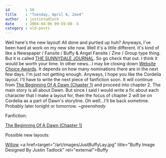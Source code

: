 ```yaml
---
id       : 56
title    : "Tuesday, April 6, 2oo4"
author   : justintadlock
date     : 2004-04-06 09:59:00 -5
category : old-posts
---
```


Well here's the new layout!  All done and purtied up huh?  Anyways, I've been hard at work on my new site now.  Well it's a little different.  It's kind of like a Newspaper / Fansite / Buffy & Angel Fansite / Zine / Group type thing.  But it is called <a href="/thesunnydalejournal" title="The Sunnydale Journal" rel="external"> THE SUNNYDALE JOURNAL</a>.  So go check that out.  I think it would be worth your time.  In other news...I may be closing down <a href="/websitechoiceawards" title="Website Choice Awards" rel="external"> Website Choice Awards</a>.  It depends on how many nominations there are in the next few days.  I'm just not getting enough.  Anyways, I hope you like the Cordelia layout.  I'll have to write the next piece of fanfiction soon.  It will continue from <a href="/literature/fanfiction/TheBeginningOfADawn1.php" title="The Beginning Of A Dawn (Chapter 1) Fanfiction"> The Beginning Of A Dawn (Chapter 1)</a> and proceed into chapter 2.  The main story is all about Dawn.  But since I said I would write a fic about each character that I make a layout for, then the focus of chapter 2 will be on Cordelia as a part of Dawn's storyline.  Oh well...I'll be back sometime.  Probably later tonight or tomorrow.  <em> ~greenshady</em>

Fanfiction:

<a href="/literature/fanfiction/TheBeginningOfADawn1.php" title="The Beginning Of A Dawn (Chapter 1) Fanfiction"> The Beginning Of A Dawn (Chapter 1)</a>

Possible new layouts:

<a href="/art/images/WillowGridSunset.jpg" title="Willow Image Designed By Justin Tadlock" rel="external">Willow</a>
<a href=target="/art/images/JustBuffyLay.jpg" title="Buffy Image Designed By Justin Tadlock" rel="external">Buffy</a>
